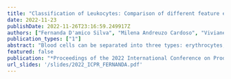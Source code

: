 ```yaml
---
title: "Classification of Leukocytes: Comparison of different feature extraction and machine learning approaches"
date: 2022-11-23
publishDate: 2022-11-26T23:16:59.249917Z
authors: ["Fernanda D'amico Silva", "Milena Andreuzo Cardoso", "Viviane R Sommer", "Evair Borges Severo", "Ramon Gomes da Silva", "Valeria Tafoya-Martinez", "Carolina Queiroz Cardoso", "Ivan Lucas Reis Silva", "Victor Henrique Alves Ribeiro", "Gilberto Reynoso-Meza"]
publication_types: ["1"]
abstract: "Blood cells can be separated into three types: erythrocytes, leukocytes and platelets, and to evaluate the health of a patient, a Complete Blood Count (CBC) is necessary. CBC is amongst the most performed tests worldwide, and when evaluated manually by physicians is time-consuming and susceptible to errors. Recently there have been efforts in the scientific community to automate the evaluation of CBC. Automating CBC analysis is beneficial to laboratories worldwide and to patients, which obtain a faster and more reliable result. One of the challenges in automating CBC is the classification of leukocytes or White Blood Cells (WBC). These cells are part of the immune system and are responsible for protecting the body against infections. The most common types of WBC are: neutrophils, eosinophils, monocytes and lymphocytes. The four types of WBC have similarities, and most techniques have difficulties classifying them into the four types. There are several techniques in literature tackling this issue. Some consist of feature extraction of the cells in the images, followed by an expert system. Also, there are techniques consisting of feature extraction followed by applying classical techniques from Machine Learning (ML). More recently, there have been applications of artificial neural networks to solve this problem. In neural networks, the features are extracted automatically by the network and its layers and then proceed to classification. This paper's objective is to compare different techniques to improve the reliability and reduce the time spent evaluating CBC. This objective will be accomplished by testing two feature extraction techniques and then using ML techniques to classify the features into the four types of leukocytes. The methods for feature extraction tested in this paper are Histogram of Oriented Gradients (HOG) and Local Binary Patterns (LBP). The ML techniques tested will be Support Vector Machine (SVM), eXtreme Gradient Boosting (XGBoost), and a convolutional neural network (CNN). The main goal of this paper is to enable the proposal of new techniques and products to support laboratories, physicians, and patients."
featured: false
publication: "*Proceedings of the 2022 International Conference on Production Research Americas*"
url_slides: '/slides/2022_ICPR_FERNANDA.pdf'
---
```



